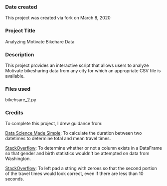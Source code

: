 ### Date created
This project was created via fork on March 8, 2020

### Project Title
Analyzing Motivate Bikehare Data

### Description
This project provides an interactive script that allows users to analyze Motivate bikesharing
data from any city for which an appropriate CSV file is available.

### Files used
bikehsare_2.py

### Credits
To complete this project, I drew guidance from:

﻿[Data Science Made Simple](http://www.datasciencemadesimple.com/difference-two-timestamps-seconds-minutes-hours-pandas-python-2/): To calculate the duration between two datetimes to determine total and mean
travel times.

[StackOverflow](https://stackoverflow.com/questions/24870306/how-to-check-if-a-column-exists-in-pandas/39371897):
To determine whether or not a column exists in a DataFrame so that gender and
birth statistics wouldn't be attempted on data from Washington.

[StackOverflow](https://stackoverflow.com/questions/339007/how-to-pad-zeroes-to-a-string):
To left pad a string with zeroes so that the second portion of the travel times would look correct,
even if there are less than 10 seconds.

